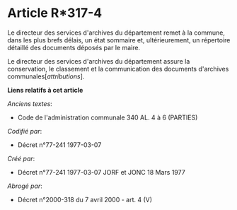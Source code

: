 # Article R*317-4

Le directeur des services d'archives du département remet à la commune, dans les plus brefs délais, un état sommaire et,
ultérieurement, un répertoire détaillé des documents déposés par le maire.

Le directeur des services d'archives du département assure la conservation, le classement et la communication des documents
d'archives communales[*attributions*].

**Liens relatifs à cet article**

_Anciens textes_:

  - Code de l'administration communale 340 AL. 4 à 6 (PARTIES)

_Codifié par_:

  - Décret n°77-241 1977-03-07

_Créé par_:

  - Décret n°77-241 1977-03-07 JORF et JONC 18 Mars 1977

_Abrogé par_:

  - Décret n°2000-318 du 7 avril 2000 - art. 4 (V)
